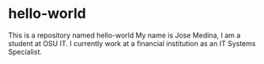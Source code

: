 # hello-world
This is a repository named hello-world
My name is Jose Medina, I am a student at OSU IT. I currently work at a financial institution as an IT Systems Specialist.
